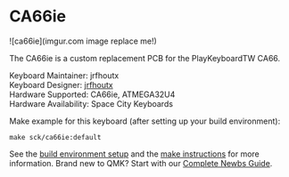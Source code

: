 # CA66ie

![ca66ie](imgur.com image replace me!)

The CA66ie is a custom replacement PCB for the PlayKeyboardTW CA66. 

Keyboard Maintainer: jrfhoutx  
Keyboard Designer: [jrfhoutx](https://github.com/yourusername)  
Hardware Supported: CA66ie, ATMEGA32U4  
Hardware Availability: Space City Keyboards

Make example for this keyboard (after setting up your build environment):

    make sck/ca66ie:default

See the [build environment setup](https://docs.qmk.fm/#/getting_started_build_tools) and the [make instructions](https://docs.qmk.fm/#/getting_started_make_guide) for more information. Brand new to QMK? Start with our [Complete Newbs Guide](https://docs.qmk.fm/#/newbs).
